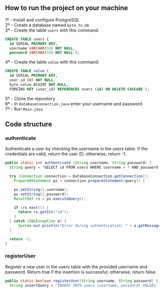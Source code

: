 ## How to run the project on your machine

1º - Install and configure PostgreSQL <br>
2º - Create a database named ```byte_to_mb``` <br>
3º - Create the table ```users``` with this command: 
```sql
CREATE TABLE users {
  id SERIAL PRIMARY KEY,
  username VARCHAR(50) NOT NULL,
  password VARCHAR(50) NOT NULL );
```
4º - Create the table ```value``` with this command:
```sql
CREATE TABLE value (
  id SERIAL PRIMARY KEY,
  user_id INT NOT NULL,
  byte_value BIGINT NOT NULL,
  FOREING KEY (user_id) REFERENCES users (id) ON DELETE CASCADE );
```
5º - Clone the repository <br>
6º - In ```DatabaseConnection.java``` enter your username and password <br>
7º - Run ```Main.java```

## Code structure 

<h3>authenticate</h3>

Authenticate a user by checking the username in the users table. If the credentials are valid, return the user ID; otherwise, return -1.
```java
public static int authenticate (String username, String password) {
  String query = *SELECT id FROM users WHERE username = ? AND password = ?*

  try (Connection connection = DatabaseConnection.getConnection();
    PreparedStatement ps = connection.prepareStatement(query)) {

    ps.setString(1,username);
    ps.setString(2,password);
    ResultSet rs = ps.executeQuery();

    if (rs.next()) {
      return rs.getInt("id");
    }
  } catch (SQLException e) {
      System.out.println("Error during authentication: " + e.getMessage());
  }

  return -1;
}
```

<h3>registerUser</h3>

Register a new user in the users table with the provided username and password. Return true if the insertion is successful; otherwise, return false.

```java
public static boolean registerUser(String username, String password) {
  String insertQuery = "INSERT INTO users (username, password) VALUES (? , ?);
